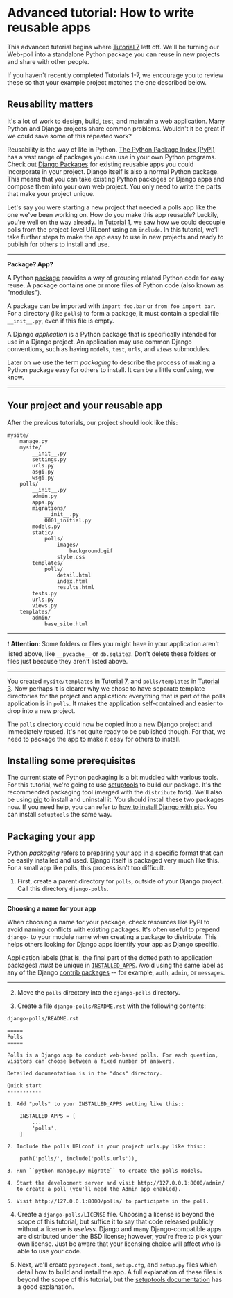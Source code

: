 # Advanced tutorial: How to write reusable apps

This advanced tutorial begins where [Tutorial 7](https://github.com/AndrewSRea/My_Learning_Port_II/tree/main/Django/Django_App_Part_7#writing-your-first-django-app---part-7) left off. We'll be turning our Web-poll into a standalone Python package you can reuse in new projects and share with other people.

If you haven't recently completed Tutorials 1-7, we encourage you to review these so that your example project matches the one described below.

## Reusability matters

It's a lot of work to design, build, test, and maintain a web application. Many Python and Django projects share common problems. Wouldn't it be great if we could save some of this repeated work?

Reusability is the way of life in Python. [The Python Package Index (PyPI)](https://pypi.org/) has a vast range of packages you can use in your own Python programs. Check out [Django Packages](https://djangopackages.org/) for existing reusable apps you could incorporate in your project. Django itself is also a normal Python package. This means that you can take existing Python packages or Django apps and compose them into your own web project. You only need to write the parts that make your project unique.

Let's say you were starting a new project that needed a polls app like the one we've been working on. How do you make this app reusable? Luckily, you're well on the way already. In [Tutorial 1](https://github.com/AndrewSRea/My_Learning_Port_II/tree/main/Django/Django_App_Part_1#write-your-first-view), we saw how we could decouple polls from the project-level URLconf using an `include`. In this tutorial, we'll take further steps to make the app easy to use in new projects and ready to publish for others to install and use.

<hr>

**Package? App?**

A Python [package](https://docs.python.org/3/glossary.html#term-package) provides a way of grouping related Python code for easy reuse. A package contains one or more files of Python code (also known as "modules").

A package can be imported with `import foo.bar` or `from foo import bar`. For a directory (like `polls`) to form a package, it must contain a special file `__init__.py`, even if this file is empty.

A Django *application* is a Python package that is specifically intended for use in a Django project. An application may use common Django conventions, such as having `models`, `test`, `urls`, and `views` submodules.

Later on we use the term *packaging* to describe the process of making a Python package easy for others to install. It can be a little confusing, we know.

<hr>

## Your project and your reusable app

After the previous tutorials, our project should look like this:
```
mysite/
    manage.py
    mysite/
        __init__.py
        settings.py
        urls.py
        asgi.py
        wsgi.py
    polls/
        __init__.py
        admin.py
        apps.py
        migrations/
            __init__.py
            0001_initial.py
        models.py
        static/
            polls/
                images/
                    background.gif
                style.css
        templates/
            polls/
                detail.html
                index.html
                results.html
        tests.py
        urls.py
        views.py
    templates/
        admin/
            base_site.html
```

<hr>

:exclamation: **Attention**: Some folders or files you might have in your application aren't listed above, like `__pycache__` or `db.sqlite3`. Don't delete these folders or files just because they aren't listed above.

<hr>

You created `mysite/templates` in [Tutorial 7](https://github.com/AndrewSRea/My_Learning_Port_II/tree/main/Django/Django_App_Part_7#customizing-your-projects-templates), and `polls/templates` in [Tutorial 3](https://github.com/AndrewSRea/My_Learning_Port_II/tree/main/Django/Django_App_Part_3#write-views-that-actually-do-something). Now perhaps it is clearer why we chose to have separate template directories for the project and application: everything that is part of the polls application is in `polls`. It makes the application self-contained and easier to drop into a new project.

The `polls` directory could now be copied into a new Django project and immediately reused. It's not quite ready to be published though. For that, we need to package the app to make it easy for others to install.

## Installing some prerequisites

The current state of Python packaging is a bit muddled with various tools. For this tutorial, we're going to use [setuptools](https://pypi.org/project/setuptools/) to build our package. It's the recommended packaging tool (merged with the `distribute` fork). We'll also be using [pip](https://pypi.org/project/pip/) to install and uninstall it. You should install these two packages now. If you need help, you can refer to [how to install Django with pip](https://docs.djangoproject.com/en/4.0/topics/install/#installing-official-release). You can install `setuptools` the same way.

## Packaging your app

Python *packaging* refers to preparing your app in a specific format that can be easily installed and used. Django itself is packaged very much like this. For a small app like polls, this process isn't too difficult.

1. First, create a parent directory for `polls`, outside of your Django project. Call this directory `django-polls`.

<hr>

**Choosing a name for your app**

When choosing a name for your package, check resources like PyPI to avoid naming conflicts with existing packages. It's often useful to prepend `django-` to your module name when creating a package to distribute. This helps others looking for Django apps identify your app as Django specific.

Application labels (that is, the final part of the dotted path to application packages) *must* be unique in [`INSTALLED_APPS`](https://docs.djangoproject.com/en/4.0/ref/settings/#std:setting-INSTALLED_APPS). Avoid using the same label as any of the Django [contrib packages]() -- for example, `auth`, `admin`, or `messages`.

<hr>

2. Move the `polls` directory into the `django-polls` directory.

3. Create a file `django-polls/README.rst` with the following contents:

`django-polls/README.rst`

```
=====
Polls
=====

Polls is a Django app to conduct web-based polls. For each question,
visitors can choose between a fixed number of answers.

Detailed documentation is in the "docs" directory.

Quick start
-----------

1. Add "polls" to your INSTALLED_APPS setting like this::

    INSTALLED_APPS = [
        ...
        'polls',
    ]

2. Include the polls URLconf in your project urls.py like this::

    path('polls/', include('polls.urls')),

3. Run ``python manage.py migrate`` to create the polls models.

4. Start the development server and visit http://127.0.0.1:8000/admin/
   to create a poll (you'll need the Admin app enabled).

5. Visit http://127.0.0.1:8000/polls/ to participate in the poll.
```

4. Create a `django-polls/LICENSE` file. Choosing a license is beyond the scope of this tutorial, but suffice it to say that code released publicly without a license is *useless*. Django and many Django-compatible apps are distributed under the BSD license; however, you're free to pick your own license. Just be aware that your licensing choice will affect who is able to use your code.

5. Next, we'll create `pyproject.toml`, `setup.cfg`, and `setup.py` files which detail how to build and install the app. A full explanation of these files is beyond the scope of this tutorial, but the [setuptools documentation](https://setuptools.pypa.io/en/latest/) has a good explanation.